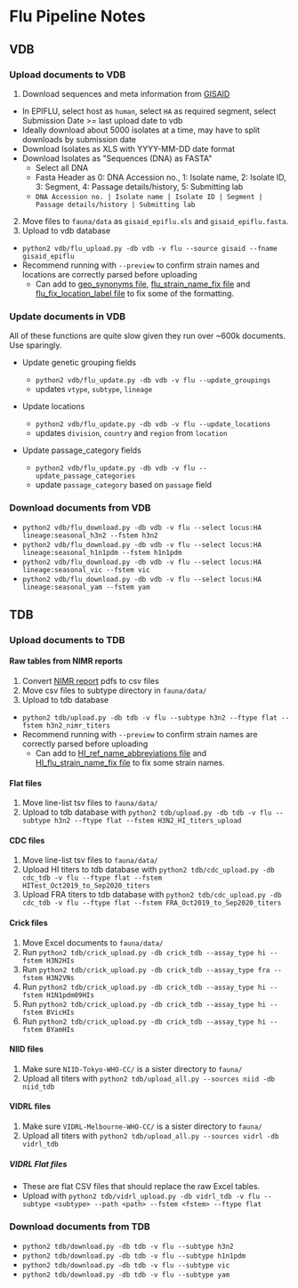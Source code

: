 # Flu Pipeline Notes

## VDB

### Upload documents to VDB

1. Download sequences and meta information from [GISAID](http://platform.gisaid.org/)
  * In EPIFLU, select host as `human`, select `HA` as required segment, select Submission Date >= last upload date to vdb
  * Ideally download about 5000 isolates at a time, may have to split downloads by submission date
  * Download Isolates as XLS with YYYY-MM-DD date format
  * Download Isolates as "Sequences (DNA) as FASTA"
    * Select all DNA
    * Fasta Header as 0: DNA Accession no., 1: Isolate name, 2: Isolate ID, 3: Segment, 4: Passage details/history, 5: Submitting lab
    * `DNA Accession no. | Isolate name | Isolate ID | Segment | Passage details/history | Submitting lab`
2. Move files to `fauna/data` as `gisaid_epiflu.xls` and `gisaid_epiflu.fasta`.
3. Upload to vdb database
  * `python2 vdb/flu_upload.py -db vdb -v flu --source gisaid --fname gisaid_epiflu`
  * Recommend running with `--preview` to confirm strain names and locations are correctly parsed before uploading
  	* Can add to [geo_synonyms file](source-data/geo_synonyms.tsv), [flu_strain_name_fix file](source-data/flu_strain_name_fix.tsv) and [flu_fix_location_label file](source-data/flu_fix_location_label.tsv) to fix some of the formatting.

### Update documents in VDB

All of these functions are quite slow given they run over ~600k documents. Use sparingly.

* Update genetic grouping fields
  * `python2 vdb/flu_update.py -db vdb -v flu --update_groupings`
  * updates `vtype`, `subtype`, `lineage`

* Update locations
  * `python2 vdb/flu_update.py -db vdb -v flu --update_locations`
  * updates `division`, `country` and `region` from `location`

* Update passage_category fields
  * `python2 vdb/flu_update.py -db vdb -v flu --update_passage_categories`
  * update `passage_category` based on `passage` field

### Download documents from VDB

* `python2 vdb/flu_download.py -db vdb -v flu --select locus:HA lineage:seasonal_h3n2 --fstem h3n2`
* `python2 vdb/flu_download.py -db vdb -v flu --select locus:HA lineage:seasonal_h1n1pdm --fstem h1n1pdm`
* `python2 vdb/flu_download.py -db vdb -v flu --select locus:HA lineage:seasonal_vic --fstem vic`
* `python2 vdb/flu_download.py -db vdb -v flu --select locus:HA lineage:seasonal_yam --fstem yam`

## TDB

### Upload documents to TDB

#### Raw tables from NIMR reports

1. Convert [NIMR report](https://www.crick.ac.uk/research/worldwide-influenza-centre/annual-and-interim-reports/) pdfs to csv files
2. Move csv files to subtype directory in `fauna/data/`
3. Upload to tdb database
  * `python2 tdb/upload.py -db tdb -v flu --subtype h3n2 --ftype flat --fstem h3n2_nimr_titers`
  * Recommend running with `--preview` to confirm strain names are correctly parsed before uploading
  	* Can add to [HI_ref_name_abbreviations file](source-data/HI_ref_name_abbreviations.tsv) and [HI_flu_strain_name_fix file](source-data/HI_flu_strain_name_fix.tsv) to fix some strain names.

#### Flat files

1. Move line-list tsv files to `fauna/data/`
2. Upload to tdb database with `python2 tdb/upload.py -db tdb -v flu --subtype h3n2 --ftype flat --fstem H3N2_HI_titers_upload`

#### CDC files

1. Move line-list tsv files to `fauna/data/`
2. Upload HI titers to tdb database with `python2 tdb/cdc_upload.py -db cdc_tdb -v flu --ftype flat --fstem HITest_Oct2019_to_Sep2020_titers`
3. Upload FRA titers to tdb database with `python2 tdb/cdc_upload.py -db cdc_tdb -v flu --ftype flat --fstem FRA_Oct2019_to_Sep2020_titers`

#### Crick files

1. Move Excel documents to `fauna/data/`
2. Run `python2 tdb/crick_upload.py -db crick_tdb --assay_type hi --fstem H3N2HIs`
3. Run `python2 tdb/crick_upload.py -db crick_tdb --assay_type fra --fstem H3N2VNs`
4. Run `python2 tdb/crick_upload.py -db crick_tdb --assay_type hi --fstem H1N1pdm09HIs`
5. Run `python2 tdb/crick_upload.py -db crick_tdb --assay_type hi --fstem BVicHIs`
6. Run `python2 tdb/crick_upload.py -db crick_tdb --assay_type hi --fstem BYamHIs`

#### NIID files

1. Make sure `NIID-Tokyo-WHO-CC/` is a sister directory to `fauna/`
2. Upload all titers with `python2 tdb/upload_all.py --sources niid -db niid_tdb`

#### VIDRL files

1. Make sure `VIDRL-Melbourne-WHO-CC/` is a sister directory to `fauna/`
2. Upload all titers with `python2 tdb/upload_all.py --sources vidrl -db vidrl_tdb`

##### VIDRL Flat files
* These are flat CSV files that should replace the raw Excel tables.
* Upload with `python2 tdb/vidrl_upload.py -db vidrl_tdb -v flu --subtype <subtype> --path <path> --fstem <fstem> --ftype flat`

### Download documents from TDB

* `python2 tdb/download.py -db tdb -v flu --subtype h3n2`
* `python2 tdb/download.py -db tdb -v flu --subtype h1n1pdm`
* `python2 tdb/download.py -db tdb -v flu --subtype vic`
* `python2 tdb/download.py -db tdb -v flu --subtype yam`
